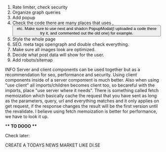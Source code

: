 



1. Rate limiter, check security
2. Organize graph queries
3. Add popup
4. Check the code there are many places that uses <a>, <button> etc. Make sure to use next and shadcn PopupModal(I uploaded a code there try it, and commented out the old one) for example.
5. Style the whole page
6. SEO. meta tags opengraph and double check everything.
7. Make sure all images look are optimized.
8. Decide what post data will show for the user.
9. Add robots/sitemap



INFO
Server and client components can be used together but as a recommendation for seo, performance and security. Using client components inside of a server compoment is much better. Also when using "use client" all imports/children becomes client too, so becareful with the imports, place "use server where it needs". There is something called fetch memoization which basically cache the request that you have sent as long as the parameters, query, url and everything matches and it only applies on get request, if the response changes the result will be the first version until the revalidate. I believe using fetch memoization is better for performance, we have to look it up.

\***\* TO DOOO \*\***

Check later:

CREATE A TODAYS NEWS MARKET LIKE DI.SE
